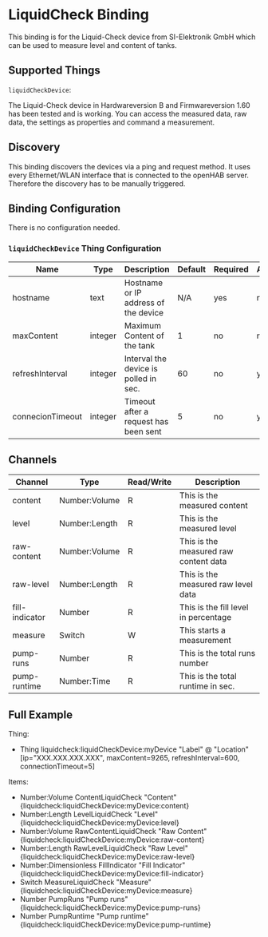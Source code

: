 # LiquidCheck Binding

This binding is for the Liquid-Check device from SI-Elektronik GmbH which can be used to measure level and content of tanks.

## Supported Things

`liquidCheckDevice`:

The Liquid-Check device in Hardwareversion B and Firmwareversion 1.60 has been tested and is working.
You can access the measured data, raw data, the settings as properties and command a measurement.

## Discovery

This binding discovers the devices via a ping and request method.
It uses every Ethernet/WLAN interface that is connected to the openHAB server.
Therefore the discovery has to be manually triggered.

## Binding Configuration

There is no configuration needed.

### `liquidCheckDevice` Thing Configuration

| Name            | Type    | Description                           | Default | Required | Advanced |
|-----------------|---------|---------------------------------------|---------|----------|----------|
| hostname        | text    | Hostname or IP address of the device  | N/A     | yes      | no       |
| maxContent      | integer | Maximum Content of the tank           | 1       | no       | no       |
| refreshInterval | integer | Interval the device is polled in sec. | 60      | no       | yes      |
| connecionTimeout| integer | Timeout after a request has been sent | 5       | no       | yes      |

## Channels

| Channel        | Type          | Read/Write | Description                           |
|----------------|---------------|------------|---------------------------------------|
| content        | Number:Volume | R          | This is the measured content          |
| level          | Number:Length | R          | This is the measured level            |
| raw-content    | Number:Volume | R          | This is the measured raw content data |
| raw-level      | Number:Length | R          | This is the measured raw level data   |
| fill-indicator | Number        | R          | This is the fill level in percentage  |
| measure        | Switch        | W          | This starts a measurement             |
| pump-runs      | Number        | R          | This is the total runs number         |
| pump-runtime   | Number:Time   | R          | This is the total runtime in sec.     |

## Full Example

Thing:

- Thing liquidcheck:liquidCheckDevice:myDevice "Label" @ "Location" [ip="XXX.XXX.XXX.XXX", maxContent=9265, refreshInterval=600, connectionTimeout=5]

Items:

- Number:Volume ContentLiquidCheck "Content" {liquidcheck:liquidCheckDevice:myDevice:content}
- Number:Length LevelLiquidCheck "Level" {liquidcheck:liquidCheckDevice:myDevice:level}
- Number:Volume RawContentLiquidCheck "Raw Content" {liquidcheck:liquidCheckDevice:myDevice:raw-content}
- Number:Length RawLevelLiquidCheck "Raw Level" {liquidcheck:liquidCheckDevice:myDevice:raw-level}
- Number:Dimensionless FillIndicator "Fill Indicator" {liquidcheck:liquidCheckDevice:myDevice:fill-indicator}
- Switch MeasureLiquidCheck "Measure" {liquidcheck:liquidCheckDevice:myDevice:measure}
- Number PumpRuns "Pump runs" {liquidcheck:liquidCheckDevice:myDevice:pump-runs}
- Number PumpRuntime "Pump runtime" {liquidcheck:liquidCheckDevice:myDevice:pump-runtime}
